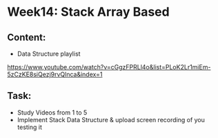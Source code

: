 # Week14: Stack Array Based 
## Content:
- Data Structure playlist

https://www.youtube.com/watch?v=cGgzFPRLl4o&list=PLoK2Lr1miEm-5zCzKE8siQezj9rvQlnca&index=1

## Task:
- Study Videos from 1 to 5
- Implement Stack Data Structure & upload screen recording of you testing it
